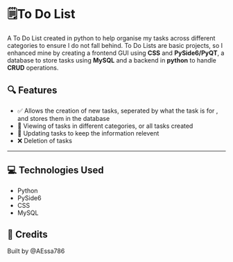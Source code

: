 # 🗒️To Do List

A To Do List created in python to help organise my tasks across different categories to ensure I do not fall behind.
To Do Lists are basic projects, so I enhanced mine by creating a frontend GUI using **CSS** and **PySide6/PyQT**, a database to store tasks using **MySQL** and a backend in **python** to handle **CRUD** operations.

## 🔍 Features

- ✅ Allows the creation of new tasks, seperated by what the task is for , and stores them in the database
- 👀 Viewing of tasks in different categories, or all tasks created
- 💬 Updating tasks to keep the information relevent
- ❌ Deletion of tasks

---

## 💻 Technologies Used

- Python
- PySide6
- CSS
- MySQL


## 🙌 Credits
Built by @AEssa786 
